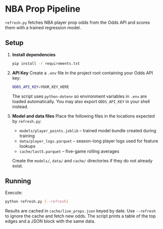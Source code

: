 # NBA Prop Pipeline

`refresh.py` fetches NBA player prop odds from the Odds API and scores them with a trained regression model.

## Setup

1. **Install dependencies**
   ```bash
   pip install -r requirements.txt
   ```

2. **API Key**
   Create a `.env` file in the project root containing your Odds API key:
   ```bash
   ODDS_API_KEY=YOUR_KEY_HERE
   ```
   The script uses `python-dotenv` so environment variables in `.env` are loaded automatically. You may also export `ODDS_API_KEY` in your shell instead.

3. **Model and data files**
   Place the following files in the locations expected by `refresh.py`:
   - `models/player_points.joblib` – trained model bundle created during training
   - `data/player_logs.parquet` – season-long player logs used for feature lookups
   - `cache/last5.parquet` – five-game rolling averages

   Create the `models/`, `data/` and `cache/` directories if they do not already exist.

## Running

Execute:
```bash
python refresh.py [--refresh]
```
Results are cached in `cache/live_props.json` keyed by date. Use `--refresh` to
ignore the cache and fetch new odds. The script prints a table of the top edges
and a JSON block with the same data.
